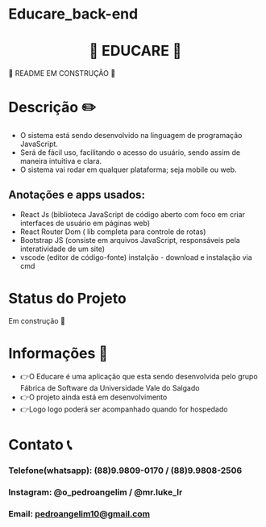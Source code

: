 # Educare_back-end

<h1 align="center"> 🚀 EDUCARE 🚀 </h1>

 🚧 README EM CONSTRUÇÃO 🚧
 


# Descrição ✏️
- O sistema está sendo desenvolvido na linguagem de programação JavaScript. 
- Será de fácil uso, facilitando o acesso do usuário, sendo assim de maneira intuitiva e clara.
- O sistema vai rodar em qualquer plataforma; seja mobile ou web.




## Anotações e apps usados:

- React Js (biblioteca JavaScript de código aberto com foco em criar interfaces de usuário em páginas web)
- React Router Dom ( lib completa para controle de rotas)
- Bootstrap JS (consiste em arquivos JavaScript, responsáveis pela interatividade de um site)
- vscode (editor de código-fonte)
instalção - download e instalação via cmd




# Status do Projeto 
Em construção 🚧




# Informações 💬

- 👉O Educare é uma aplicação que esta sendo desenvolvida pelo grupo Fábrica de Software da Universidade Vale do Salgado
- 👉O projeto ainda está em desenvolvimento
- 👉Logo logo poderá ser acompanhado quando for hospedado




# Contato 📞
### Telefone(whatsapp): (88)9.9809-0170 / (88)9.9808-2506
### Instagram:         @o_pedroangelim  /  @mr.luke_lr
### Email: pedroangelim10@gmail.com  
